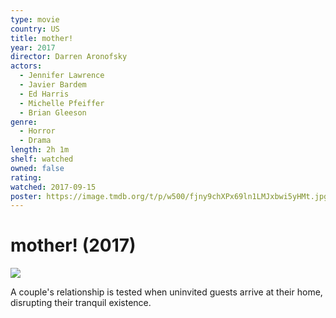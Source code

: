 ```yaml
---
type: movie
country: US
title: mother!
year: 2017
director: Darren Aronofsky
actors:
  - Jennifer Lawrence
  - Javier Bardem
  - Ed Harris
  - Michelle Pfeiffer
  - Brian Gleeson
genre:
  - Horror
  - Drama
length: 2h 1m
shelf: watched
owned: false
rating:
watched: 2017-09-15
poster: https://image.tmdb.org/t/p/w500/fjny9chXPx69ln1LMJxbwi5yHMt.jpg
---
```


# mother! (2017)

![](https://image.tmdb.org/t/p/w500/fjny9chXPx69ln1LMJxbwi5yHMt.jpg)

A couple's relationship is tested when uninvited guests arrive at their home, disrupting their tranquil existence.